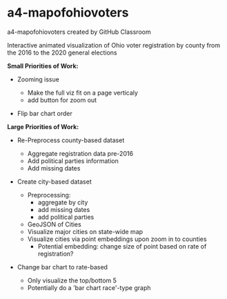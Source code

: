# a4-mapofohiovoters
a4-mapofohiovoters created by GitHub Classroom

Interactive animated visualization of Ohio voter registration by county from the 2016 to the 2020 general elections

**Small Priorities of Work:**
- Zooming issue
    - Make the full viz fit on a page verticaly
    - add button for zoom out
    
- Flip bar chart order

**Large Priorities of Work:**
- Re-Preprocess county-based dataset
    - Aggregate registration data pre-2016
    - Add political parties information
    - Add missing dates
    
- Create city-based dataset
    - Preprocessing:
        - aggregate by city
        - add missing dates
        - add political parties
    - GeoJSON of Cities
    - Visualize major cities on state-wide map
    - Visualize cities via point embeddings upon zoom in to counties
        - Potential embedding: change size of point based on rate of registration?
    
- Change bar chart to rate-based
    - Only visualize the top/bottom 5
    - Potentially do a 'bar chart race'-type graph


